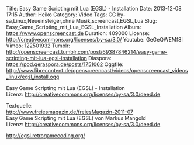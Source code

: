 Title: Easy Game Scripting mit Lua (EGSL) - Installation
Date: 2013-12-08 17:15
Author: Heiko
Category: Video
Tags: CC by-sa,Linux,Neueinsteiger,ohne Musik,screencast,EGSL,Lua
Slug: Easy_Game_Scripting_mit_Lua_EGSL_Installation
Album: https://www.openscreencast.de
Duration: 409000
License: http://creativecommons.org/licenses/by-sa/3.0/
Youtube: GeGeQWEMf8I
Vimeo: 122501932
Tumblr: http://openscreencast.tumblr.com/post/69387846214/easy-game-scripting-mit-lua-egsl-installation
Diaspora: https://pod.geraspora.de/posts/1751062
Oggfile: http://www.librecontent.de/openscreencast/videos/openscreencast_videos_linux/egsl_install.ogg

Easy Game Scripting mit Lua (EGSL) - Installation  
Lizenz: <http://creativecommons.org/licenses/by-sa/3.0/deed.de>  
  
Textquelle:  
<http://www.freiesmagazin.de/freiesMagazin-2011-07>  
Easy Game Scripting mit Lua (EGSL) von Markus Mangold  
Lizenz: <http://creativecommons.org/licenses/by-sa/3.0/deed.de>  
  
<http://egsl.retrogamecoding.org/>

